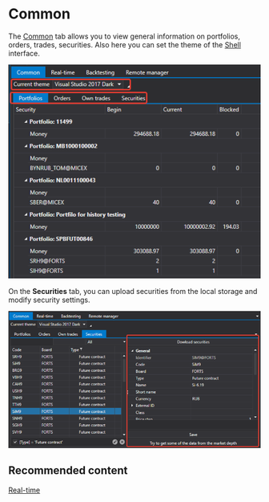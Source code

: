 # Common

The [Common](Shell_Common.md) tab allows you to view general information on portfolios, orders, trades, securities. Also here you can set the theme of the [Shell](Shell.md) interface.

![Shell Common 00](../images/Shell_Common_00.png)

On the **Securities** tab, you can upload securities from the local storage and modify security settings.

![Shell Common 01](../images/Shell_Common_01.png)

## Recommended content

[Real\-time](Shell_RealTime.md)
